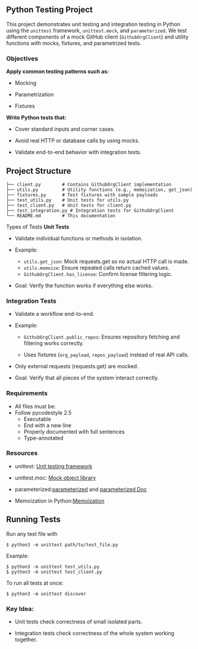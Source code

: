 ## Python Testing Project
This project demonstrates unit testing and integration testing in Python using the `unittest` framework, `unittest.mock`, and `parameterized`.
We test different components of a mock GitHub client (`GithubOrgClient`) and utility functions with mocks, fixtures, and parametrized tests.

### Objectives

**Apply common testing patterns such as:**

- Mocking

- Parametrization

- Fixtures

**Write Python tests that:**

- Cover standard inputs and corner cases.

- Avoid real HTTP or database calls by using mocks.

- Validate end-to-end behavior with integration tests.

## Project Structure

```
├── client.py        # Contains GithubOrgClient implementation
├── utils.py         # Utility functions (e.g., memoization, get_json)
├── fixtures.py      # Test fixtures with sample payloads
├── test_utils.py    # Unit tests for utils.py
├── test_client.py   # Unit tests for client.py
├── test_integration.py # Integration tests for GithubOrgClient
└── README.md        # This documentation
```

Types of Tests
**Unit Tests**

- Validate individual functions or methods in isolation.

- Example:

    - `utils.get_json`: Mock requests.get so no actual HTTP call is made.
    - `utils.memoize`: Ensure repeated calls return cached values.
    - `GithubOrgClient.has_license`: Confirm license filtering logic.

- Goal: Verify the function works if everything else works.

### Integration Tests

- Validate a workflow end-to-end.

- Example:

    - `GithubOrgClient.public_repos`: Ensures repository fetching and filtering works correctly.

    - Uses fixtures (`org_payload`, `repos_payload`) instead of real API calls.

- Only external requests (requests.get) are mocked.

- Goal: Verify that all pieces of the system interact correctly.

### Requirements
- All files must be:
- Follow pycodestyle 2.5
  - Executable
  - End with a new line
  - Properly documented with full sentences
  - Type-annotated

### Resources

- unittest: [Unit testing framework](https://docs.python.org/3/library/unittest.html)

- unittest.moc: [Mock object library](https://docs.python.org/3/library/unittest.mock.html)

- parameterized:[parameterized](https://github.com/wolever/parameterized) and [parameterized Doc](https://pypi.org/project/parameterized/)

- Memoization in Python:[Memoization ](https://en.wikipedia.org/wiki/Memoization)

## Running Tests

Run any test file with
```
$ python3 -m unittest path/to/test_file.py
```
Example:
```
$ python3 -m unittest test_utils.py
$ python3 -m unittest test_client.py
```
To run all tests at once:
```
$ python3 -m unittest discover
```
### Key Idea:

- Unit tests check correctness of small isolated parts.

- Integration tests check correctness of the whole system working together.